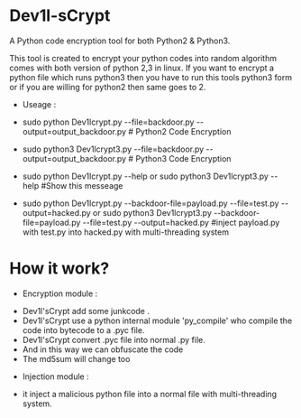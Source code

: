 # Dev1l-sCrypt
A Python code encryption tool for both Python2 &amp; Python3.

This tool is created to encrypt your python codes into random algorithm comes with both version of python 2,3 in linux.
If you want to encrypt a python file which runs python3 then you have to run this tools python3 form  or  if you are willing
for python2 then same goes to 2. 


 * Useage :

- sudo  python Dev1lcrypt.py --file=backdoor.py --output=output_backdoor.py # Python2 Code Encryption
- sudo  python3 Dev1lcrypt3.py --file=backdoor.py --output=output_backdoor.py # Python3 Code Encryption

 - sudo python Dev1lcrypt.py --help  or  sudo python3 Dev1lcrypt3.py --help #Show this messeage 
 - sudo python Dev1lcrypt.py --backdoor-file=payload.py --file=test.py --output=hacked.py  or  sudo python3 Dev1lcrypt3.py --backdoor-file=payload.py --file=test.py --output=hacked.py    #inject payload.py with  test.py into hacked.py with multi-threading system
 
 # How it work? 
 
 * Encryption module :
 
 - Dev1l'sCrypt add some junkcode .
 - Dev1l'sCrypt use a python internal module 'py_compile' who compile the code into bytecode to a .pyc file.
 - Dev1l'sCrypt convert .pyc file into normal .py file.
 - And in this way we can obfuscate the code
 - The md5sum will change too
 
* Injection  module :

- it inject a malicious python file  into a normal file with multi-threading system.
